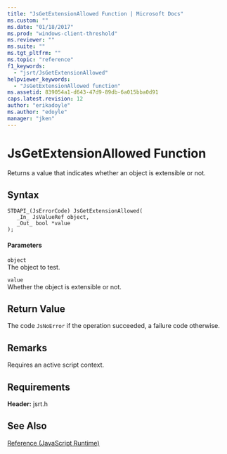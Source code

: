 ```yaml
---
title: "JsGetExtensionAllowed Function | Microsoft Docs"
ms.custom: ""
ms.date: "01/18/2017"
ms.prod: "windows-client-threshold"
ms.reviewer: ""
ms.suite: ""
ms.tgt_pltfrm: ""
ms.topic: "reference"
f1_keywords: 
  - "jsrt/JsGetExtensionAllowed"
helpviewer_keywords: 
  - "JsGetExtensionAllowed function"
ms.assetid: 839054a1-d643-47d9-89db-6a015bba0d91
caps.latest.revision: 12
author: "erikadoyle"
ms.author: "edoyle"
manager: "jken"
---
```

# JsGetExtensionAllowed Function
Returns a value that indicates whether an object is extensible or not.  
  
## Syntax  
  
```  
STDAPI_(JsErrorCode) JsGetExtensionAllowed(  
   _In_ JsValueRef object,  
   _Out_ bool *value  
);  
```  
  
#### Parameters  
 `object`  
 The object to test.  
  
 `value`  
 Whether the object is extensible or not.  
  
## Return Value  
 The code `JsNoError` if the operation succeeded, a failure code otherwise.  
  
## Remarks  
 Requires an active script context.  
  
## Requirements  
 **Header:** jsrt.h  
  
## See Also  
 [Reference (JavaScript Runtime)](../chakra-hosting/reference-javascript-runtime.md)
